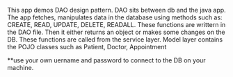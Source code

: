This app demos DAO design pattern. 
DAO sits between db and the java app. 
The app fetches, manipulates data in the database using methods such as: CREATE, READ, UPDATE, DELETE, READALL. 
These functions are writtern in the DAO file. Then it either returns an object or makes some changes on the DB. 
These functions are called from the service layer. 
Model layer contains the POJO classes such as Patient, Doctor, Appointment 

**use your own uername and password to connect to the DB on your machine. 
